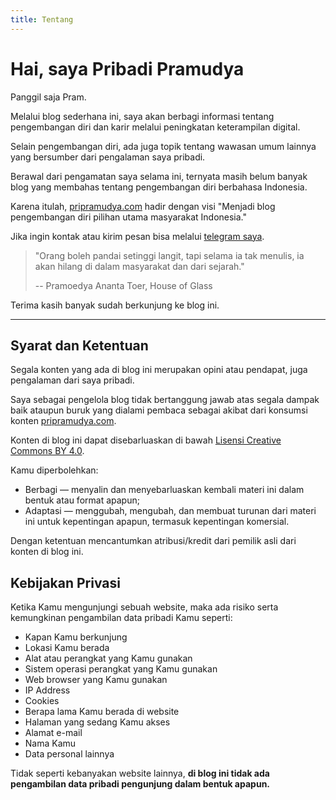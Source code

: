 ```yaml
---
title: Tentang
---
```


# Hai, saya Pribadi Pramudya

Panggil saja Pram. 

Melalui blog sederhana ini, saya akan berbagi informasi tentang pengembangan diri dan karir melalui peningkatan keterampilan digital.

Selain pengembangan diri, ada juga topik tentang wawasan umum lainnya yang bersumber dari pengalaman saya pribadi.

Berawal dari pengamatan saya selama ini, ternyata masih belum banyak blog yang membahas tentang pengembangan diri berbahasa Indonesia.

Karena itulah, [pripramudya.com](https://pripramudya.com) hadir dengan visi "Menjadi blog pengembangan diri pilihan utama masyarakat Indonesia."

Jika ingin kontak atau kirim pesan bisa melalui [telegram saya](https://t.me/pripramudya).

> "Orang boleh pandai setinggi langit, tapi selama ia tak menulis, ia akan hilang di dalam masyarakat dan dari sejarah."
>
> -- Pramoedya Ananta Toer, House of Glass

Terima kasih banyak sudah berkunjung ke blog ini.

---

## Syarat dan Ketentuan

Segala konten yang ada di blog ini merupakan opini atau pendapat, juga pengalaman  dari saya pribadi. 

Saya sebagai pengelola blog tidak bertanggung jawab atas segala dampak baik ataupun buruk yang dialami pembaca sebagai akibat dari konsumsi konten [pripramudya.com](https://pripramudya.com).

Konten di blog ini dapat disebarluaskan di bawah [Lisensi Creative Commons BY 4.0](https://creativecommons.org/licenses/by/4.0/deed.id).

Kamu diperbolehkan:
- Berbagi — menyalin dan menyebarluaskan kembali materi ini dalam bentuk atau format apapun;
- Adaptasi — menggubah, mengubah, dan membuat turunan dari materi ini
untuk kepentingan apapun, termasuk kepentingan komersial.

Dengan ketentuan mencantumkan atribusi/kredit dari pemilik asli dari konten di blog ini.

## Kebijakan Privasi

Ketika Kamu mengunjungi sebuah website, maka ada risiko serta kemungkinan  pengambilan data pribadi Kamu seperti:
- Kapan Kamu berkunjung
- Lokasi Kamu berada
- Alat atau perangkat yang Kamu gunakan
- Sistem operasi perangkat yang Kamu gunakan
- Web browser yang Kamu gunakan
- IP Address
- Cookies
- Berapa lama Kamu berada di website
- Halaman yang sedang Kamu akses
- Alamat e-mail
- Nama Kamu
- Data personal lainnya

Tidak seperti kebanyakan website lainnya, **di blog ini tidak ada pengambilan data pribadi pengunjung dalam bentuk apapun.**

